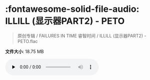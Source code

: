 # :fontawesome-solid-file-audio: ILLILL (显示器PART2) - PETO

> 原创专辑 / FAILURES IN TIME 睿智时间 / ILLILL (显示器PART2) - PETO.flac

**文件大小**: 18.75 MB

<audio preload="none" controls><source src="https://file.hsyhx.top/原创专辑/FAILURES_IN_TIME_睿智时间/ILLILL (显示器PART2) - PETO.flac" type="audio/mpeg">您的浏览器不支持此音频格式</audio>